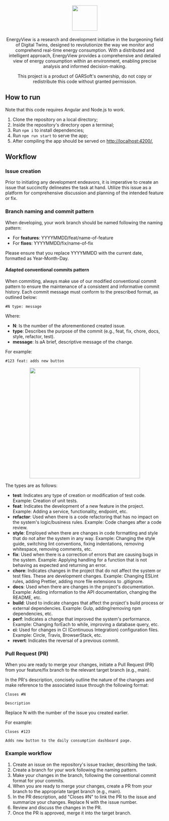 <h1 align="center">
  <img src="https://github.com/GARSoftPoli/EnergyView-FrontEnd/assets/116766653/b6eb20ea-290a-4006-ae19-3de289f4264f" height="80">
</h1>

<p align="center">EnergyView is a research and development initiative in the burgeoning field of Digital Twins, designed to revolutionize the way we monitor and comprehend real-time energy consumption. With a distributed and intelligent approach, EnergyView provides a comprehensive and detailed view of energy consumption within an environment, enabling precise analysis and informed decision-making.</p>

<p align="center">This project is a product of GARSoft's ownership, do not copy or redistribute this code without granted permission.</p>

## How to run

Note that this code requires Angular and Node.js to work.

1. Clone the repository on a local directory;
2. Inside the repository's directory open a terminal;
3. Run `npm i` to install dependencies;
4. Run `npm run start` to serve the app;
5. After compiling the app should be served on [http://localhost:4200/](http://localhost:4200/),

## Workflow

### Issue creation

Prior to initiating any development endeavors, it is imperative to create an issue that succinctly delineates the task at hand. Utilize this issue as a platform for comprehensive discussion and planning of the intended feature or fix.

### Branch naming and commit pattern

When developing, your work branch should be named following the naming pattern:

* For **features**: YYYYMMDD/feat/name-of-feature
* For **fixes**: YYYYMMDD/fix/name-of-fix

Please ensure that you replace YYYYMMDD with the current date, formatted as Year-Month-Day.

#### Adapted conventional commits pattern

When commiting, always make use of our modified conventional commit pattern to ensure the maintenance of a consistent and informative commit history. Each commit message must conform to the prescribed format, as outlined below:

```
#N type: message
```

Where:

* **N**: Is the number of the aforementioned created issue.
* **type**: Describes the purpose of the commit (e.g., feat, fix, chore, docs, style, refactor, test).
* **message**: Is aA brief, descriptive message of the change.

For example:

```
#123 feat: adds new button
```
<p align="center">
  <img src="https://github.com/GARSoftPoli/EnergyView-FrontEnd/assets/83798084/d5ced3c8-ccf1-4ce7-8d60-a4e1fb5a7f4c" height="350">
</p>

The types are as follows:


* **test**: Indicates any type of creation or modification of test code. Example: Creation of unit tests.
* **feat**: Indicates the development of a new feature in the project. Example: Adding a service, functionality, endpoint, etc.
* **refactor**: Used when there is a code refactoring that has no impact on the system's logic/business rules. Example: Code changes after a code review.
* **style**: Employed when there are changes in code formatting and style that do not alter the system in any way. Example: Changing the style guide, switching lint conventions, fixing indentations, removing whitespace, removing comments, etc.
* **fix**: Used when there is a correction of errors that are causing bugs in the system. Example: Applying handling for a function that is not behaving as expected and returning an error.
* **chore**: Indicates changes in the project that do not affect the system or test files. These are development changes. Example: Changing ESLint rules, adding Prettier, adding more file extensions to .gitignore.
* **docs**: Used when there are changes in the project's documentation. Example: Adding information to the API documentation, changing the README, etc.
* **build**: Used to indicate changes that affect the project's build process or external dependencies. Example: Gulp, adding/removing npm dependencies, etc.
* **perf**: Indicates a change that improved the system's performance. Example: Changing forEach to while, improving a database query, etc.
* **ci**: Used for changes in CI (Continuous Integration) configuration files. Example: Circle, Travis, BrowserStack, etc.
* **revert**: Indicates the reversal of a previous commit.

### Pull Request (PR)

When you are ready to merge your changes, initiate a Pull Request (PR) from your feature/fix branch to the relevant target branch (e.g., main).

In the PR's description, concisely outline the nature of the changes and make reference to the associated issue through the following format:

```
Closes #N

Description
```

Replace N with the number of the issue you created earlier.

For example:

```
Closes #123

Adds new button to the daily consumption dashboard page.
```

### Example workflow

1. Create an issue on the repository's issue tracker, describing the task.
2. Create a branch for your work following the naming pattern.
3. Make your changes in the branch, following the conventional commit format for your commits.
4. When you are ready to merge your changes, create a PR from your branch to the appropriate target branch (e.g., main).
4. In the PR description, add "Closes #N" to link the PR to the issue and summarize your changes. Replace N with the issue number.
5. Review and discuss the changes in the PR.
6. Once the PR is approved, merge it into the target branch.
